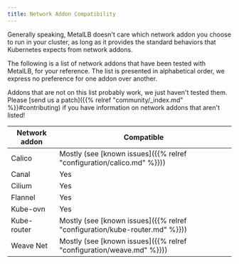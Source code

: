 ```yaml
---
title: Network Addon Compatibility
---
```


Generally speaking, MetalLB doesn't care which network addon you
choose to run in your cluster, as long as it provides the standard
behaviors that Kubernetes expects from network addons.

The following is a list of network addons that have been tested with
MetalLB, for your reference. The list is presented in alphabetical
order, we express no preference for one addon over another.

Addons that are not on this list probably work, we just haven't tested
them. Please
[send us a patch]({{% relref "community/_index.md" %}}#contributing) if you
have information on network addons that aren't listed!

Network addon | Compatible
--------------|---------------
Calico        | Mostly (see [known issues]({{% relref "configuration/calico.md" %}}))
Canal         | Yes
Cilium        | Yes
Flannel       | Yes
Kube-ovn      | Yes
Kube-router   | Mostly (see [known issues]({{% relref "configuration/kube-router.md" %}}))
Weave Net     | Mostly (see [known issues]({{% relref "configuration/weave.md" %}}))

